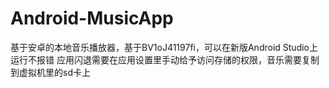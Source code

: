 # Android-MusicApp
基于安卓的本地音乐播放器，基于BV1oJ41197fi，可以在新版Android Studio上运行不报错
应用闪退需要在应用设置里手动给予访问存储的权限，音乐需要复制到虚拟机里的sd卡上
